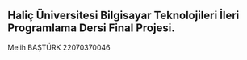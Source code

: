Haliç Üniversitesi Bilgisayar Teknolojileri İleri Programlama Dersi Final Projesi.
----
Melih BAŞTÜRK 22070370046
